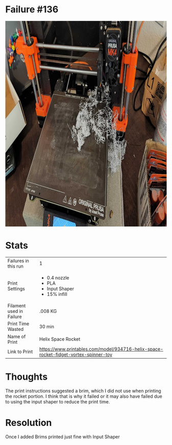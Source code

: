 # Failure #136

<img src="images/failure_136.jpg" height="640px"/> 

# Stats
| | |
|:---|:---|
| Failures in this run | 1 |
| Print Settings | <ul><li>0.4 nozzle</li><li>PLA</li><li>Input Shaper</li><li>15% infill</li></ul> |
| Filament used in Failure | .008 KG |
| Print Time Wasted | 30 min |
| Name of Print | Helix Space Rocket |
| Link to Print | https://www.printables.com/model/934716-helix-space-rocket-fidget-vortex-spinner-toy |

# Thoughts

The print instructions suggested a brim, which I did not use when printing the rocket portion.
I think that is why it failed or it may also have failed due to using the input shaper to reduce the print time.

# Resolution

Once I added Brims printed just fine with Input Shaper


